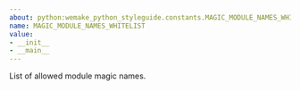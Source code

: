 ```yaml
---
about: python:wemake_python_styleguide.constants.MAGIC_MODULE_NAMES_WHITELIST
name: MAGIC_MODULE_NAMES_WHITELIST
value:
- __init__
- __main__
---
```


List of allowed module magic names.